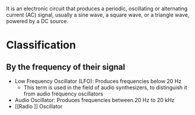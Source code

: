 It is an electronic circuit that produces a periodic, oscillating or alternating current (AC) signal, usually a sine wave, a square wave, or a triangle wave, powered by a DC source.

# Classification
## By the frequency of their signal
- Low Frequency Oscillator (LFO): Produces frequencies below 20 Hz
	- This term is used in the field of audio synthesizers, to distinguish it from audio frequency oscillators
- Audio Oscillator: Produces frequencies between 20 Hz to 20 kHz
- [[Radio ]] Oscillator